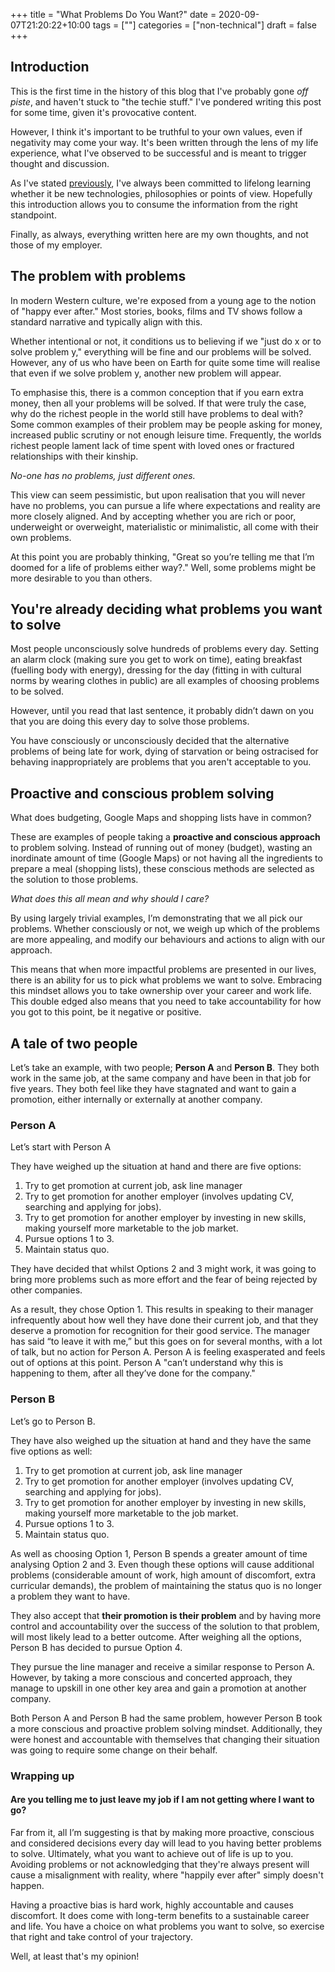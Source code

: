 +++
title = "What Problems Do You Want?"
date = 2020-09-07T21:20:22+10:00
tags = [""]
categories = ["non-technical"]
draft = false
+++

## Introduction

This is the first time in the history of this blog that I've probably gone _off piste_, and haven't stuck to "the techie stuff." I've pondered writing this post for some time, given it's provocative content.  

However, I think it's important to be truthful to your own values, even if negativity may come your way. It's been written through the lens of my life experience, what I've observed to be successful and is meant to trigger thought and discussion.

As I've stated [previously](https://blog.danielteycheney.com/posts/philosophies/), I've always been committed to lifelong learning whether it be new technologies, philosophies or points of view. Hopefully this introduction allows you to consume the information from the right standpoint.

Finally, as always, everything written here are my own thoughts, and not those of my employer.

## The problem with problems

In modern Western culture, we're exposed from a young age to the notion of "happy ever after." Most stories, books, films and TV shows follow a standard narrative and typically align with this.

Whether intentional or not, it conditions us to believing if we "just do x or to solve problem y," everything will be fine and our problems will be solved. However, any of us who have been on Earth for quite some time will realise that even if we solve problem y, another new problem will appear.

To emphasise this, there is a common conception that if you earn extra money, then all your problems will be solved. If that were truly the case, why do the richest people in the world still have problems to deal with? Some common examples of their problem may be people asking for money, increased public scrutiny or not enough leisure time. Frequently, the worlds richest people lament lack of time spent with loved ones or fractured relationships with their kinship.

_*No-one has no problems, just different ones.*_

This view can seem pessimistic, but upon realisation that you will never have no problems, you can pursue a life where expectations and reality are more closely aligned. And by accepting whether you are rich or poor, underweight or overweight, materialistic or minimalistic, all come with their own problems.  

At this point you are probably thinking, "Great so you’re telling me that I’m doomed for a life of problems either way?." Well, some problems might be more desirable to you than others.  

## You're already deciding what problems you want to solve

Most people unconsciously solve hundreds of problems every day. Setting an alarm clock (making sure you get to work on time), eating breakfast (fuelling body with energy), dressing for the day (fitting in with cultural norms by wearing clothes in public) are all examples of choosing problems to be solved.  

However, until you read that last sentence, it probably didn’t dawn on you that you are doing this every day to solve those problems.  

You have consciously or unconsciously decided that the alternative problems of being late for work, dying of starvation or being ostracised for behaving inappropriately are problems that you aren't acceptable to you.

## Proactive and conscious problem solving

What does budgeting, Google Maps and shopping lists have in common?

These are examples of people taking a **proactive and conscious approach** to problem solving. Instead of running out of money (budget), wasting an inordinate amount of time (Google Maps) or not having all the ingredients to prepare a meal (shopping lists), these conscious methods are selected as the solution to those problems.

_What does this all mean and why should I care?_

By using largely trivial examples, I’m demonstrating that we all pick our problems. Whether consciously or not, we weigh up which of the problems are more appealing, and modify our behaviours and actions to align with our approach.

This means that when more impactful problems are presented in our lives, there is an ability for us to pick what problems we want to solve. Embracing this mindset allows you to take ownership over your career and work life. This double edged also means that you need to take accountability for how you got to this point, be it negative or positive.

## A tale of two people

Let’s take an example, with two people; **Person A** and **Person B**. They both work in the same job, at the same company and have been in that job for five years. They both feel like they have stagnated and want to gain a promotion, either internally or externally at another company.

### Person A

Let’s start with Person A

They have weighed up the situation at hand and there are five options:

1. Try to get promotion at current job, ask line manager
2. Try to get promotion for another employer (involves updating CV, searching and applying for jobs).
3. Try to get promotion for another employer by investing in new skills, making yourself more marketable to the job market.
4. Pursue options 1 to 3.
5. Maintain status quo.

They have decided that whilst Options 2 and 3 might work, it was going to bring more problems such as more effort and the fear of being rejected by other companies.

As a result, they chose Option 1. This results in speaking to their manager infrequently about how well they have done their current job, and that they deserve a promotion for recognition for their good service. The manager has said “to leave it with me,” but this goes on for several months, with a lot of talk, but no action for Person A. Person A is feeling exasperated and feels out of options at this point. Person A "can’t understand why this is happening to them, after all they’ve done for the company."  

### Person B

Let’s go to Person B.

They have also weighed up the situation at hand and they have the same five options as well:

1. Try to get promotion at current job, ask line manager
2. Try to get promotion for another employer (involves updating CV, searching and applying for jobs).
3. Try to get promotion for another employer by investing in new skills, making yourself more marketable to the job market.
4. Pursue options 1 to 3.
5. Maintain status quo.

 As well as choosing Option 1, Person B spends a greater amount of time analysing Option 2 and 3. Even though these options will cause additional problems (considerable amount of work, high amount of discomfort, extra curricular demands), the problem of maintaining the status quo is no longer a problem they want to have.  
 
 They also accept that **their promotion is their problem** and by having more control and accountability over the success of the solution to that problem, will most likely lead to a better outcome. After weighing all the options, Person B has decided to pursue Option 4.

They pursue the line manager and receive a similar response to Person A. However, by taking a more conscious and concerted approach, they manage to upskill in one other key area and gain a promotion at another company.

Both Person A and Person B had the same problem, however Person B took a more conscious and proactive problem solving mindset. Additionally, they were honest and accountable with themselves that changing their situation was going to require some change on their behalf.

### Wrapping up

#### Are you telling me to just leave my job if I am not getting where I want to go?

Far from it, all I’m suggesting is that by making more proactive, conscious and considered decisions every day will lead to you having better problems to solve. Ultimately, what you want to achieve out of life is up to you. Avoiding problems or not acknowledging that they're always present will cause a misalignment with reality, where "happily ever after" simply doesn't happen.

Having a proactive bias is hard work, highly accountable and causes discomfort. It does come with long-term benefits to a sustainable career and life. You have a choice on what problems you want to solve, so exercise that right and take control of your trajectory.

Well, at least that's my opinion!
